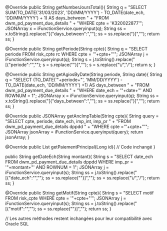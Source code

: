@Override
public String getNumberJoursTotal(){
    String q = "SELECT SUM(TO_DATE('31/03/2023', 'DD/MM/YYYY') - TO_DATE(date_ech, 'DD/MM/YYYY') + 1) AS days_between " +
               "FROM dwm_pd_payment_due_details " +
               "WHERE cpte = 'K320022877'";
    JSONArray x = iFunctionService.queryinput(q);
    String ss = x.toString().replace("[{\"days_between\":","");
    ss = ss.replace("}]","");
    return ss;
}

@Override
public String getPeriode(String cpte){
    String q = "SELECT periode FROM risk_cpte rc WHERE cpte = '"+cpte+"'";
    JSONArray j = iFunctionService.queryinput(q);
    String s = j.toString().replace("[{\"periode\":\"","");
    s = s.replace("\"}]","");
    s = s.replace("\\/","/");
    return s;
}

@Override
public String getAgiosByDate(String periode, String date){
    String q = "SELECT (TO_DATE('"+periode+"', 'MM/DD/YYYY') - TO_DATE(date_ech, 'DD/MM/YYYY') +1) AS days_between " +
               "FROM dwm_pd_payment_due_details " +
               "WHERE date_ech = '"+date+"' AND ROWNUM = 1";
    JSONArray x = iFunctionService.queryinput(q);
    String ss = x.toString().replace("[{\"days_between\":","");
    ss = ss.replace("}]","");
    return ss;
}

@Override
public JSONArray getAncImpTable(String cpte){
    String query = "SELECT cpte, periode, date_ech, imp_int, imp_pr " +
                   "FROM dwm_pd_payment_due_details dppdd " +
                   "WHERE cpte ='"+cpte+"'";
    JSONArray jsonArray = iFunctionService.queryinput(query);
    return jsonArray;
}

@Override
public List<String> getPaiementPrincipal(Long id){
    // Code inchangé
}

public String getDateEch(String montant){
    String s = "SELECT date_ech FROM dwm_pd_payment_due_details dppdd WHERE imp_pr = '"+montant+"' AND ROWNUM = 1";
    JSONArray j = iFunctionService.queryinput(s);
    String ss = j.toString().replace("[{\"date_ech\":\"","");
    ss = ss.replace("\"}]","");
    ss = ss.replace("\\/","/");
    return ss;
}

@Override
public String getMotif(String cpte){
    String s = "SELECT motif FROM risk_cpte WHERE cpte = '"+cpte+"'";
    JSONArray j = iFunctionService.queryinput(s);
    String ss = j.toString().replace("[{\"motif\":\"","");
    ss = ss.replace("\"}]","");
    return ss;
}

// Les autres méthodes restent inchangées pour leur compatibilité avec Oracle SQL
